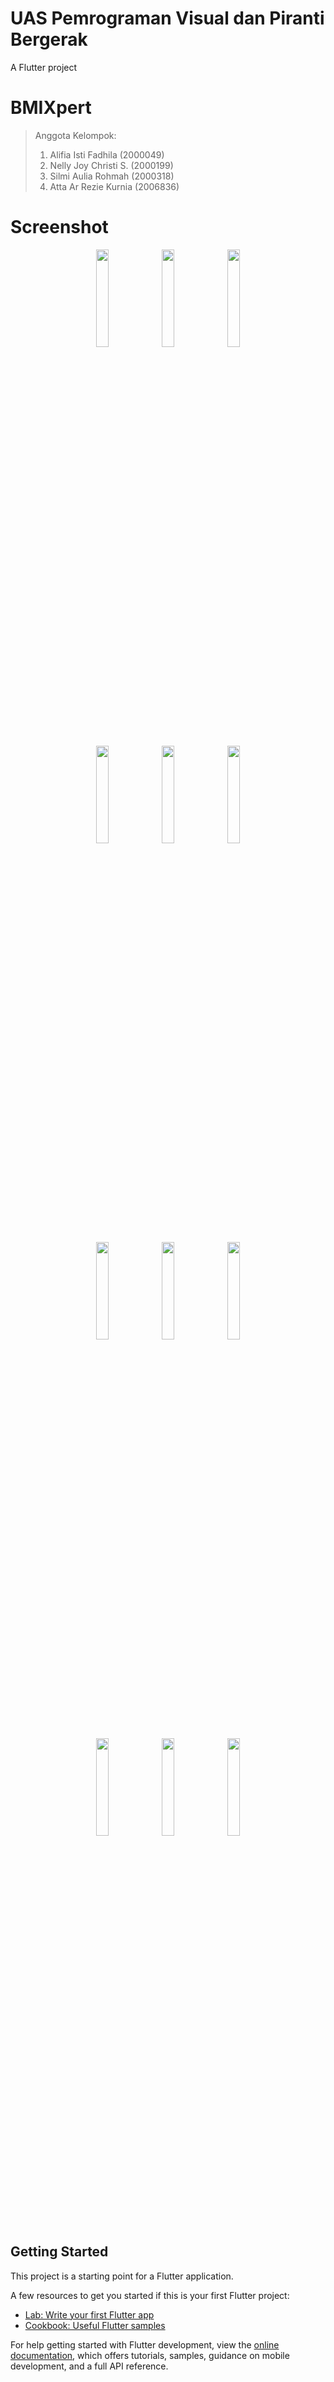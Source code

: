 # UAS Pemrograman Visual dan Piranti Bergerak

A Flutter project


# BMIXpert

> Anggota Kelompok:
> 1. Alifia Isti Fadhila (2000049)
> 2. Nelly Joy Christi S. (2000199)
> 3. Silmi Aulia Rohmah (2000318)
> 4. Atta Ar Rezie Kurnia (2006836)


# Screenshot 


<p align="center">
  <img width=20% height=20% src="https://user-images.githubusercontent.com/99388988/210228172-088124d3-2371-4157-b391-114164e42026.png">
  
  <img width=20% height=20% src="https://user-images.githubusercontent.com/99388988/210228113-6a5c67ad-3f1b-49ee-882d-b59f11c455ef.png">
 
  <img width=20% height=20% src="https://user-images.githubusercontent.com/99388988/210228278-a0c0f2d0-01fd-4947-bd61-63a7050953b7.png">
</p>

<p align="center">
  <img width=20% height=20% src="https://user-images.githubusercontent.com/99388988/210229525-8ae72563-4f70-41ac-884c-c723ec66a22f.png">
  
  <img width=20% height=20% src="https://user-images.githubusercontent.com/99388988/210229544-f4f3ee4c-7665-497b-9b07-2efa95eb6402.png">
 
  <img width=20% height=20% src="https://user-images.githubusercontent.com/99388988/210229565-fc666813-6d77-4d89-a898-a03a68f31a55.png">
</p>

<p align="center">
  <img width=20% height=20% src="https://user-images.githubusercontent.com/99388988/210229734-a489171b-affb-4436-99b0-5a9109d6162d.png">
  
  <img width=20% height=20% src="https://user-images.githubusercontent.com/99388988/210229776-e097ab39-790e-4b2d-a2d8-b9562543fa15.png">
 
  <img width=20% height=20% src="https://user-images.githubusercontent.com/99388988/210229864-2ccf1c33-bbff-496e-982b-37fc18b963d1.png">
</p>

<p align="center">
  <img width=20% height=20% src="https://user-images.githubusercontent.com/99388988/210229888-e132673a-d4d9-4540-974d-f59c0a723af9.png">
  
  <img width=20% height=20% src="https://user-images.githubusercontent.com/99388988/210229938-6f04aec8-83e1-49f4-846f-5c9a4f46efca.png">
 
  <img width=20% height=20% src="https://user-images.githubusercontent.com/99388988/210229959-ca90982a-9178-49f3-91c2-9314a6898b85.png">
</p>


## Getting Started

This project is a starting point for a Flutter application.

A few resources to get you started if this is your first Flutter project:

- [Lab: Write your first Flutter app](https://docs.flutter.dev/get-started/codelab)
- [Cookbook: Useful Flutter samples](https://docs.flutter.dev/cookbook)

For help getting started with Flutter development, view the
[online documentation](https://docs.flutter.dev/), which offers tutorials,
samples, guidance on mobile development, and a full API reference.
